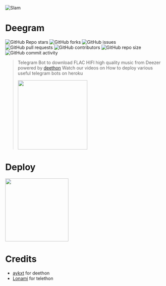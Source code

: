 ![Slam](https://telegra.ph/file/5b0ae1361fd50dad69e4a.jpg)
# Deegram
![GitHub Repo stars](https://img.shields.io/github/stars/Yosef-lbban/deegram-1)
![GitHub forks](https://img.shields.io/github/forks/Yosef-lbban/deegram-1)
![GitHub issues](https://img.shields.io/github/issues/Yosef-lbban/deegram-1)
![GitHub pull requests](https://img.shields.io/github/issues-pr/Yosef-lbban/deegram-1)
![GitHub contributors](https://img.shields.io/github/contributors/Yosef-lbban/deegram-1)
![GitHub repo size](https://img.shields.io/github/repo-size/Yosef-lbban/deegram-1)
![GitHub commit activity](https://img.shields.io/github/commit-activity/m/Yosef-lbban/deegram-1)

> Telegram Bot to download FLAC HIFI high quality music from Deezer powered by [deethon](https://github.com/deethon)
> Watch our videos on How to deploy various useful telegram bots on heroku
> <p><a href="https://www.youtube.com/channel/UCigq8CVltGNAM-hs6cAC8mw"> <img src="https://telegra.ph/file/c54751325802bfa2313b9.jpg" width="220""/></a></p>
  
# Deploy
<p><a href="https://heroku.com/deploy"> <img src="https://img.shields.io/badge/Deploy%20To%20Heroku-blueviolet?style=for-the-badge&logo=heroku" width="200""/></a></p>

# Credits
- [aykxt](https://github.com/aykxt) for deethon
- [Lonami](https://github.com/Lonami) for telethon

